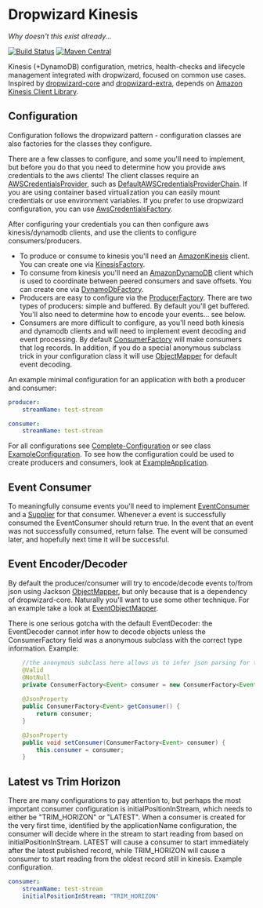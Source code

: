 Dropwizard Kinesis
===================
*Why doesn't this exist already...*

[![Build Status](https://travis-ci.org/code-monastery/dropwizard-kinesis.svg?branch=master)](https://travis-ci.org/code-monastery/dropwizard-kinesis)
[![Maven Central](https://maven-badges.herokuapp.com/maven-central/io.codemonastery/dropwizard-kinesis/badge.svg)](https://maven-badges.herokuapp.com/maven-central/io.codemonastery/dropwizard-kinesis)

Kinesis (+DynamoDB) configuration, metrics, health-checks and lifecycle management integrated with dropwizard, focused on common use cases. Inspired by [dropwizard-core](https://github.com/dropwizard/dropwizard/tree/master/dropwizard-core) and [dropwizard-extra](//github.com/datasift/dropwizard-extra), depends on [Amazon Kinesis Client Library](https://github.com/awslabs/amazon-kinesis-client).

Configuration
-----
Configuration follows the dropwizard pattern - configuration classes are also factories for the classes they configure.

There are a few classes to configure, and some you'll need to implement, but before you do that you need to determine how you provide aws credentials to the aws clients!
The client classes require an [AWSCredentialsProvider](https://github.com/aws/aws-sdk-java/blob/master/aws-java-sdk-core/src/main/java/com/amazonaws/auth/AWSCredentialsProvider.java), such as [DefaultAWSCredentialsProviderChain](https://github.com/aws/aws-sdk-java/blob/master/aws-java-sdk-core/src/main/java/com/amazonaws/auth/DefaultAWSCredentialsProviderChain.java).
If you are using container based virtualization you can easily mount credentials or use environment variables.
If you prefer to use dropwizard configuration, you can use [AwsCredentialsFactory](src/main/java/io/codemonastery/dropwizard/kinesis/AwsCredentialsFactory.java). 

After configuring your credentials you can then configure aws kinesis/dynamodb clients, and use the clients to configure consumers/producers. 
* To produce or consume to kinesis you'll need an [AmazonKinesis](https://github.com/aws/aws-sdk-java/blob/master/aws-java-sdk-kinesis/src/main/java/com/amazonaws/services/kinesis/AmazonKinesis.java) client. You can create one via [KinesisFactory](src/main/java/io/codemonastery/dropwizard/kinesis/KinesisFactory.java). 
* To consume from kinesis you'll need an [AmazonDynamoDB](https://github.com/aws/aws-sdk-java/blob/master/aws-java-sdk-dynamodb/src/main/java/com/amazonaws/services/dynamodbv2/AmazonDynamoDB.java) client which is used to coordinate between peered consumers and save offsets. You can create one via [DynamoDbFactory](src/main/java/io/codemonastery/dropwizard/kinesis/DynamoDbFactory.java). 
* Producers are easy to configure via the [ProducerFactory](src/main/java/io/codemonastery/dropwizard/kinesis/producer/ProducerFactory.java). There are two types of producers: simple and buffered. By default you'll get buffered. You'll also need to determine how to encode your events... see below.
* Consumers are more difficult to configure, as you'll need both kinesis and dynamodb clients and will need to implement event decoding and event processing. By default [ConsumerFactory](src/main/java/io/codemonastery/dropwizard/kinesis/consumer/ConsumerFactory.java) will make consumers that log records. In addition, if you do a special anonymous subclass trick in your configuration class it will use [ObjectMapper](https://github.com/FasterXML/jackson-databind/blob/master/src/main/java/com/fasterxml/jackson/databind/ObjectMapper.java) for default event decoding.
 
An example minimal configuration for an application with both a producer and consumer:
``` yaml
producer:
    streamName: test-stream

consumer:
    streamName: test-stream

```

For all configurations see [Complete-Configuration](/../../wiki/Complete-Configuration) or see class [ExampleConfiguration](src/test/java/io/codemonastery/dropwizard/kinesis/example/ExampleConfiguration.java). To see how the configuration could be used to create producers and consumers, look at [ExampleApplication](src/test/java/io/codemonastery/dropwizard/kinesis/example/ExampleApplication.java).

Event Consumer
-----
To meaningfully consume events you'll need to implement [EventConsumer](src/main/java/io/codemonastery/dropwizard/kinesis/consumer/EventConsumer.java) and a [Supplier](https://docs.oracle.com/javase/8/docs/api/java/util/function/Supplier.html) for that consumer.
Whenever a event is successfully consumed the EventConsumer should return true. In the event that an event was not successfully consumed, return false. The event will be consumed later, and hopefully next time it will be successful.

Event Encoder/Decoder
-----
By default the producer/consumer will try to encode/decode events to/from json using Jackson [ObjectMapper](https://github.com/FasterXML/jackson-databind/blob/master/src/main/java/com/fasterxml/jackson/databind/ObjectMapper.java), but only because that is a dependency of dropwizard-core. Naturally you'll want to use some other technique. For an example take a look at [EventObjectMapper](src/main/java/io/codemonastery/dropwizard/kinesis/EventObjectMapper.java).

There is one serious gotcha with the default EventDecoder: the EventDecoder cannot infer how to decode objects unless the ConsumerFactory field was a anonymous subclass with the correct type information. Example:
``` java
    //the anonymous subclass here allows us to infer json parsing for the Event class
    @Valid
    @NotNull
    private ConsumerFactory<Event> consumer = new ConsumerFactory<Event>(){}; // <= note the {}
    
    @JsonProperty
    public ConsumerFactory<Event> getConsumer() {
        return consumer;
    }

    @JsonProperty
    public void setConsumer(ConsumerFactory<Event> consumer) {
        this.consumer = consumer;
    }
```

Latest vs Trim Horizon
-----
There are many configurations to pay attention to, but perhaps the most important consumer configuration is initialPositionInStream, which needs to either be "TRIM_HORIZON" or "LATEST". When a consumer is created for the very first time, identified by the applicationName configuration, the consumer will decide where in the stream to start reading from based on initialPositionInStream. LATEST will cause a consumer to start immediately after the latest published record, while TRIM_HORIZON will cause a consumer to start reading from the oldest record still in kinesis. Example configuration. 
``` yaml
consumer:
    streamName: test-stream
    initialPositionInStream: "TRIM_HORIZON"
```
